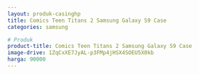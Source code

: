 ```yaml
---
layout: produk-casinghp
title: Comics Teen Titans 2 Samsung Galaxy S9 Case
categories: samsung

# Produk
product-title: Comics Teen Titans 2 Samsung Galaxy S9 Case
image-drive: 1ZqCxXE7JyAL-p3FMp4jHSX4SOEU5X0kb
harga: 90000
---
```

